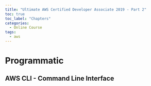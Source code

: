 ```yaml
---
title: "Ultimate AWS Certified Developer Associate 2019 - Part 2"
toc: true
toc_label: "Chapters"
categories:
  - Online Course
tags:
  - aws
---
```


# Programmatic

## AWS CLI - Command Line Interface

